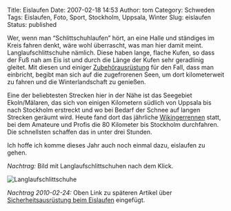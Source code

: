Title: Eislaufen
Date: 2007-02-18 14:53
Author: tom
Category: Schweden
Tags: Eislaufen, Foto, Sport, Stockholm, Uppsala, Winter
Slug: eislaufen
Status: published

Wer, wenn man “Schlittschuhlaufen” hört, an eine Halle und ständiges im
Kreis fahren denkt, wäre wohl überrascht, was man hier damit meint.
Langlaufschlittschuhe nämlich. Diese haben lange, flache Kufen, so dass
der Fuß nah am Eis ist und durch die Länge der Kufen sehr geradlinig
gleitet. Mit diesen und einiger
[Zubehörausrüstung](http://www.fiket.de/2010/01/27/skridskoakare/) für
den Fall, dass man einbricht, begibt man sich auf die zugefrorenen Seen,
um dort kilometerweit zu fahren und die Winterlandschaft zu genießen.

Eine der beliebtesten Strecken hier in der Nähe ist das Seegebiet
Ekoln/Mälaren, das sich von einigen Kilometern südlich von Uppsala bis
nach Stockholm erstreckt und wo bei Bedarf der Schnee auf langen
Strecken geräumt wird. Heute fand dort das jährliche
[Wikingerrennen](http://de.wikipedia.org/wiki/Wikingerrennen) statt, bei
dem Amateure und Profis die 80 Kilometer bis Stockholm durchfahren. Die
schnellsten schaffen das in unter drei Stunden.

Ich hoffe ich komme dieses Jahr auch noch einmal dazu, eislaufen zu
gehen.

*Nachtrag:* Bild mit Langlaufschlittschuhen nach dem Klick. <!--more-->

![Langlaufschlittschuhe](/pic/skridskor.jpg "Langlaufschlittschuhe")

*Nachtrag 2010-02-24:* Oben Link zu späteren Artikel über
[Sicherheitsausrüstung beim
Eislaufen](http://www.fiket.de/2010/01/27/skridskoakare/) eingefügt.

